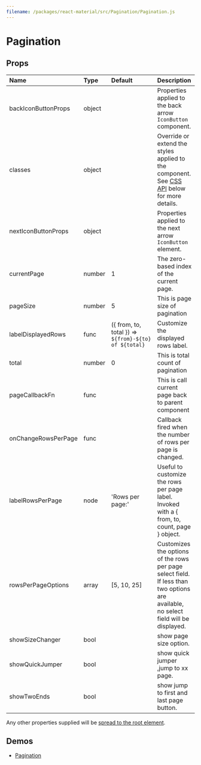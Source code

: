 ```yaml
---
filename: /packages/react-material/src/Pagination/Pagination.js
---
```


<!--- This documentation is automatically generated, do not try to edit it. -->

# Pagination



## Props

| Name | Type | Default | Description |
|:-----|:-----|:--------|:------------|
| <span class="prop-name">backIconButtonProps</span> | <span class="prop-type">object |  | Properties applied to the back arrow `IconButton` component. |
| <span class="prop-name">classes</span> | <span class="prop-type">object |  | Override or extend the styles applied to the component. See [CSS API](#css-api) below for more details. |
| <span class="prop-name">nextIconButtonProps</span> | <span class="prop-type">object |  | Properties applied to the next arrow `IconButton` element. |
| <span class="prop-name">currentPage</span> | <span class="prop-type">number | <span class="prop-default">1</span> | The zero-based index of the current page. |
| <span class="prop-name">pageSize</span> | <span class="prop-type">number | <span class="prop-default">5</span> | This is page size of pagination |
| <span class="prop-name">labelDisplayedRows</span> | <span class="prop-type">func | <span class="prop-default">({ from, to, total }) => `${from}-${to} of ${total}`</span> | Customize the displayed rows label. |
| <span class="prop-name">total</span> | <span class="prop-type">number | <span class="prop-default">0</span> | This is total count of pagination |
| <span class="prop-name">pageCallbackFn</span> | <span class="prop-type">func |  | This is call current page back to parent component |
| <span class="prop-name">onChangeRowsPerPage</span> | <span class="prop-type">func |  | Callback fired when the number of rows per page is changed. |
| <span class="prop-name">labelRowsPerPage</span> | <span class="prop-type">node | <span class="prop-default">'Rows per page:'</span> | Useful to customize the rows per page label. Invoked with a { from, to, count, page } object. |
| <span class="prop-name">rowsPerPageOptions</span> | <span class="prop-type">array | <span class="prop-default">[5, 10, 25]</span> | Customizes the options of the rows per page select field. If less than two options are available, no select field will be displayed. |
| <span class="prop-name">showSizeChanger</span> | <span class="prop-type">bool |  | show page size option. |
| <span class="prop-name">showQuickJumper</span> | <span class="prop-type">bool |  | show quick jumper ,jump to xx page. |
| <span class="prop-name">showTwoEnds</span> | <span class="prop-type">bool |  | show jump to first and last page button. |

Any other properties supplied will be [spread to the root element](/guides/api#spread).

## Demos

- [Pagination](/demos/pagination)

